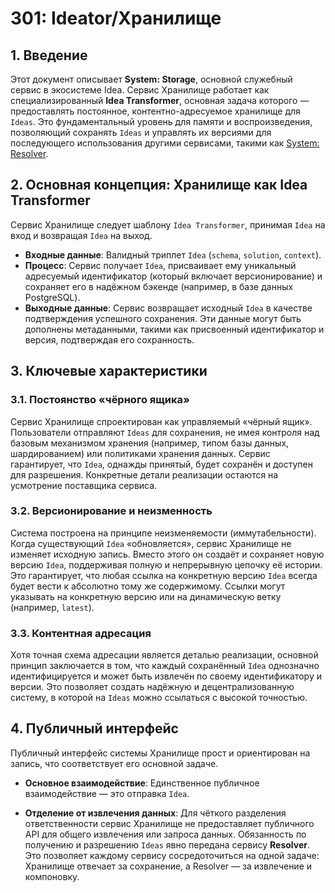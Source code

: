 # 301: Ideator/Хранилище

## 1. Введение

Этот документ описывает **System: Storage**, основной служебный сервис в экосистеме Idea. Сервис Хранилище работает как специализированный **Idea Transformer**, основная задача которого — предоставлять постоянное, контентно-адресуемое хранилище для `Ideas`. Это фундаментальный уровень для памяти и воспроизведения, позволяющий сохранять `Ideas` и управлять их версиями для последующего использования другими сервисами, такими как [System: Resolver](./202_ideator_resolver.md).

## 2. Основная концепция: Хранилище как Idea Transformer

Сервис Хранилище следует шаблону `Idea Transformer`, принимая `Idea` на вход и возвращая `Idea` на выход.

- **Входные данные**: Валидный триплет `Idea` (`schema`, `solution`, `context`).
- **Процесс**: Сервис получает `Idea`, присваивает ему уникальный адресуемый идентификатор (который включает версионирование) и сохраняет его в надёжном бэкенде (например, в базе данных PostgreSQL).
- **Выходные данные**: Сервис возвращает исходный `Idea` в качестве подтверждения успешного сохранения. Эти данные могут быть дополнены метаданными, такими как присвоенный идентификатор и версия, подтверждая его сохранность.

## 3. Ключевые характеристики

### 3.1. Постоянство «чёрного ящика»

Сервис Хранилище спроектирован как управляемый «чёрный ящик». Пользователи отправляют `Ideas` для сохранения, не имея контроля над базовым механизмом хранения (например, типом базы данных, шардированием) или политиками хранения данных. Сервис гарантирует, что `Idea`, однажды принятый, будет сохранён и доступен для разрешения. Конкретные детали реализации остаются на усмотрение поставщика сервиса.

### 3.2. Версионирование и неизменность

Система построена на принципе неизменяемости (иммутабельности). Когда существующий `Idea` «обновляется», сервис Хранилище не изменяет исходную запись. Вместо этого он создаёт и сохраняет новую версию `Idea`, поддерживая полную и непрерывную цепочку её истории. Это гарантирует, что любая ссылка на конкретную версию `Idea` всегда будет вести к абсолютно тому же содержимому. Ссылки могут указывать на конкретную версию или на динамическую ветку (например, `latest`).

### 3.3. Контентная адресация

Хотя точная схема адресации является деталью реализации, основной принцип заключается в том, что каждый сохранённый `Idea` однозначно идентифицируется и может быть извлечён по своему идентификатору и версии. Это позволяет создать надёжную и децентрализованную систему, в которой на `Ideas` можно ссылаться с высокой точностью.

## 4. Публичный интерфейс

Публичный интерфейс системы Хранилище прост и ориентирован на запись, что соответствует его основной задаче.

- **Основное взаимодействие**: Единственное публичное взаимодействие — это отправка `Idea`.

- **Отделение от извлечения данных**: Для чёткого разделения ответственности сервис Хранилище не предоставляет публичного API для общего извлечения или запроса данных. Обязанность по получению и разрешению `Ideas` явно передана сервису **Resolver**. Это позволяет каждому сервису сосредоточиться на одной задаче: Хранилище отвечает за сохранение, а Resolver — за извлечение и компоновку.